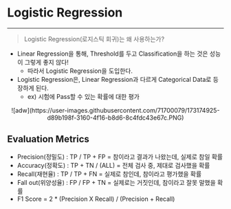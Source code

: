 # Logistic Regression
---
> Logistic Regression(로지스틱 회귀)는 왜 사용하는가?  

- Linear Regression을 통해, Threshold를 두고 Classification을 하는 것은 성능이 그렇게 좋지 않다!
  - 따라서 Logistic Regression을 도입한다.
- Logistic Regression은, Linear Regression과 다르게 Categorical Data로 등장하게 된다.
  - ex) 시험에 Pass할 수 있는 확률에 대한 평가  

<p align = "center">
![adw](https://user-images.githubusercontent.com/71700079/173174925-d89b198f-3160-4f16-b8d6-8c4fdc43e67c.PNG)  
</p>

## Evaluation Metrics
- Precision(정밀도) : TP / TP + FP = 참이라고 결과가 나왔는데, 실제로 참일 확률 
- Accuracy(정확도) : TP + TN / (ALL) = 전체 검사 중, 제대로 검사했을 확률
- Recall(재현율) : TP / TP + FN = 실제로 참인데, 참이라고 평가했을 확률
- Fall out(위양성율) : FP / FP + TN = 실제로는 거짓인데, 참이라고 잘못 말했을 확률
- F1 Score = 2 * (Precision X Recall) / (Precision + Recall)
